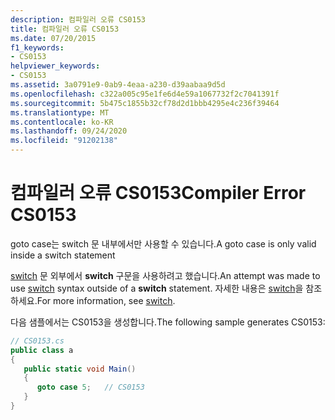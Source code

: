 ```yaml
---
description: 컴파일러 오류 CS0153
title: 컴파일러 오류 CS0153
ms.date: 07/20/2015
f1_keywords:
- CS0153
helpviewer_keywords:
- CS0153
ms.assetid: 3a0791e9-0ab9-4eaa-a230-d39aabaa9d5d
ms.openlocfilehash: c322a005c95e1fe6d4e59a1067732f2c7041391f
ms.sourcegitcommit: 5b475c1855b32cf78d2d1bbb4295e4c236f39464
ms.translationtype: MT
ms.contentlocale: ko-KR
ms.lasthandoff: 09/24/2020
ms.locfileid: "91202138"
---
```

# <a name="compiler-error-cs0153"></a><span data-ttu-id="dbed4-103">컴파일러 오류 CS0153</span><span class="sxs-lookup"><span data-stu-id="dbed4-103">Compiler Error CS0153</span></span>

<span data-ttu-id="dbed4-104">goto case는 switch 문 내부에서만 사용할 수 있습니다.</span><span class="sxs-lookup"><span data-stu-id="dbed4-104">A goto case is only valid inside a switch statement</span></span>  
  
 <span data-ttu-id="dbed4-105">[switch](../language-reference/keywords/switch.md) 문 외부에서 **switch** 구문을 사용하려고 했습니다.</span><span class="sxs-lookup"><span data-stu-id="dbed4-105">An attempt was made to use [switch](../language-reference/keywords/switch.md) syntax outside of a **switch** statement.</span></span> <span data-ttu-id="dbed4-106">자세한 내용은 [switch](../language-reference/keywords/switch.md)을 참조하세요.</span><span class="sxs-lookup"><span data-stu-id="dbed4-106">For more information, see [switch](../language-reference/keywords/switch.md).</span></span>  
  
 <span data-ttu-id="dbed4-107">다음 샘플에서는 CS0153을 생성합니다.</span><span class="sxs-lookup"><span data-stu-id="dbed4-107">The following sample generates CS0153:</span></span>  
  
```csharp  
// CS0153.cs  
public class a  
{  
   public static void Main()  
   {  
      goto case 5;   // CS0153  
   }  
}  
```

